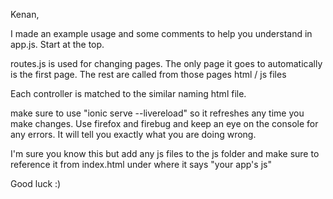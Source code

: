 Kenan, 

I made an example usage and some comments to help you understand in app.js. Start at the top.

routes.js is used for changing pages. The only page it goes to automatically is the first page. The rest are called from those pages html / js files

Each controller is matched to the similar naming html file. 

make sure to use "ionic serve --livereload" so it refreshes any time you make changes. Use firefox and firebug and keep an eye on the console for any errors. It will tell you exactly what you are doing wrong. 

I'm sure you know this but add any js files to the js folder and make sure to reference it from index.html under where it says   "your app's js"

Good luck :)


